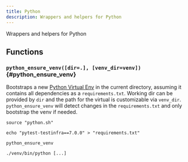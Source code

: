 ```yaml
---
title: Python
description: Wrappers and helpers for Python
---
```


Wrappers and helpers for Python

## Functions

### `python_ensure_venv([dir=.], [venv_dir=venv])` {#python_ensure_venv}

Bootstraps a new [Python Virtual Env](https://docs.python.org/3/library/venv.html) in the current directory, assuming it contains all dependencies as a `requirements.txt`. Working dir can be provided by `dir` and the path for the virtual is customizable via `venv_dir`. `python_ensure_venv` will detect changes in the `requirements.txt` and only bootstrap the venv if needed.

```shell
source "python.sh"

echo "pytest-testinfra==7.0.0" > "requirements.txt"

python_ensure_venv

./venv/bin/python [...]
```

